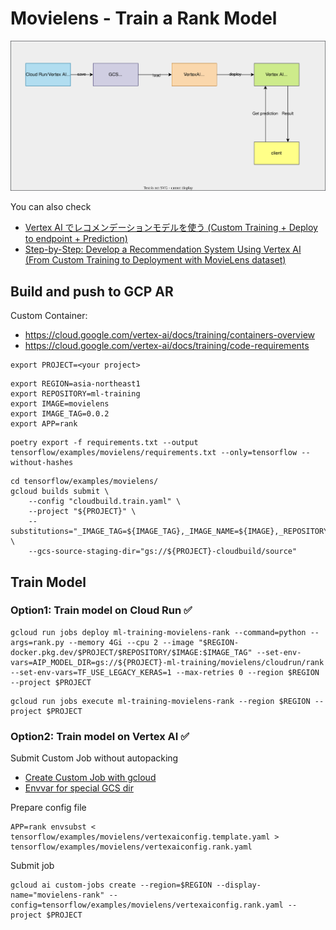 # Movielens - Train a Rank Model

![](vertexai.drawio.svg)

You can also check

- [Vertex AI でレコメンデーションモデルを使う (Custom Training + Deploy to endpoint + Prediction)](https://qiita.com/nakamasato/items/ddf778aef32f3a8421c3)
- [Step-by-Step: Develop a Recommendation System Using Vertex AI (From Custom Training to Deployment with MovieLens dataset)](https://nakamasato.medium.com/step-by-step-develop-a-recommendation-system-using-vertex-ai-from-custom-training-to-deployment-54a4bd31b285)
## Build and push to GCP AR

Custom Container:
- https://cloud.google.com/vertex-ai/docs/training/containers-overview
- https://cloud.google.com/vertex-ai/docs/training/code-requirements


```
export PROJECT=<your project>
```

```
export REGION=asia-northeast1
export REPOSITORY=ml-training
export IMAGE=movielens
export IMAGE_TAG=0.0.2
export APP=rank
```


```
poetry export -f requirements.txt --output tensorflow/examples/movielens/requirements.txt --only=tensorflow --without-hashes
```

```
cd tensorflow/examples/movielens/
gcloud builds submit \
    --config "cloudbuild.train.yaml" \
    --project "${PROJECT}" \
    --substitutions="_IMAGE_TAG=${IMAGE_TAG},_IMAGE_NAME=${IMAGE},_REPOSITORY=${REPOSITORY},_REGION=${REGION},_PROJECT=${PROJECT}" \
    --gcs-source-staging-dir="gs://${PROJECT}-cloudbuild/source"
```

## Train Model

### Option1: Train model on Cloud Run ✅️

```
gcloud run jobs deploy ml-training-movielens-rank --command=python --args=rank.py --memory 4Gi --cpu 2 --image "$REGION-docker.pkg.dev/$PROJECT/$REPOSITORY/$IMAGE:$IMAGE_TAG" --set-env-vars=AIP_MODEL_DIR=gs://${PROJECT}-ml-training/movielens/cloudrun/rank --set-env-vars=TF_USE_LEGACY_KERAS=1 --max-retries 0 --region $REGION --project $PROJECT
```

```
gcloud run jobs execute ml-training-movielens-rank --region $REGION --project $PROJECT
```


### Option2: Train model on Vertex AI ✅️

Submit Custom Job without autopacking

- [Create Custom Job with gcloud](https://cloud.google.com/vertex-ai/docs/training/create-custom-job#create_custom_job-gcloud)
- [Envvar for special GCS dir](https://cloud.google.com/vertex-ai/docs/training/code-requirements#environment-variables)

Prepare config file

```
APP=rank envsubst < tensorflow/examples/movielens/vertexaiconfig.template.yaml > tensorflow/examples/movielens/vertexaiconfig.rank.yaml
```

Submit job

```
gcloud ai custom-jobs create --region=$REGION --display-name="movielens-rank" --config=tensorflow/examples/movielens/vertexaiconfig.rank.yaml --project $PROJECT
```
